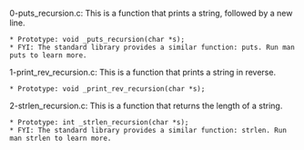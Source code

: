 0-puts_recursion.c: This is a function that prints a string, followed by a new line.

	* Prototype: void _puts_recursion(char *s);
	* FYI: The standard library provides a similar function: puts. Run man puts to learn more.

1-print_rev_recursion.c: This is a function that prints a string in reverse.

	* Prototype: void _print_rev_recursion(char *s);

2-strlen_recursion.c: This is a function that returns the length of a string.

	* Prototype: int _strlen_recursion(char *s);
	* FYI: The standard library provides a similar function: strlen. Run man strlen to learn more.
